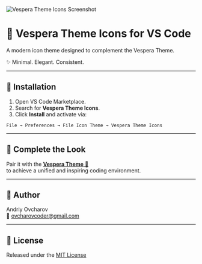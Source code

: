 ![Vespera Theme Icons Screenshot](https://raw.githubusercontent.com/ovcharovcoder/barva-theme-icons/main/banner.jpg)

# 🎨  Vespera Theme Icons for VS Code

A modern icon theme designed to complement the Vespera Theme.

✨ Minimal. Elegant. Consistent.

---

## 🧩 Installation
1. Open VS Code Marketplace.
2. Search for **Vespera Theme Icons**.
3. Click **Install** and activate via:
```
File → Preferences → File Icon Theme → Vespera Theme Icons
```

---

## 💫 Complete the Look
Pair it with the [**Vespera Theme** 🎨](https://marketplace.visualstudio.com/items?itemName=ovcharovcoder.vespera-theme)  
to achieve a unified and inspiring coding environment.

---

## 👤 Author

Andriy Ovcharov  
📧 ovcharovcoder@gmail.com  

---

## 🪪 License  
Released under the [MIT License](https://github.com/ovcharovcoder/vespera-theme-icons/blob/main/LICENSE.txt)
